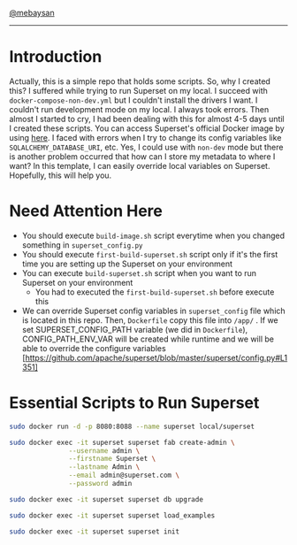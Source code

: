 [@mebaysan](https://github.com/mebaysan/)

---

# Introduction

Actually, this is a simple repo that holds some scripts. So, why I created this? I suffered while trying to run Superset on my local. I succeed with `docker-compose-non-dev.yml` but I couldn't install the drivers I want. I couldn't run development mode on my local. I always took errors. Then almost I started to cry, I had been dealing with this for almost 4-5 days until I created these scripts. You can access Superset's official Docker image by using [here](https://hub.docker.com/r/apache/superset). I faced with errors when I try to change its config variables like `SQLALCHEMY_DATABASE_URI`, etc. Yes, I could use with `non-dev` mode but there is another problem occurred that how can I store my metadata to where I want? In this template, I can easily override local variables on Superset. Hopefully, this will help you.

# Need Attention Here

- You should execute `build-image.sh` script everytime when you changed something in `superset_config.py`
- You should execute `first-build-superset.sh` script only if it's the first time you are setting up the Superset on your environment
- You can execute `build-superset.sh` script when you want to run Superset on your environment
  - You had to executed the `first-build-superset.sh` before execute this
- We can override Superset config variables in `superset_config` file which is located in this repo. Then, `Dockerfile` copy this file into `/app/` . If we set SUPERSET_CONFIG_PATH variable (we did in `Dockerfile`), CONFIG_PATH_ENV_VAR will be created while runtime and we will be able to override the configure variables [https://github.com/apache/superset/blob/master/superset/config.py#L1351]

# Essential Scripts to Run Superset

```bash
sudo docker run -d -p 8080:8088 --name superset local/superset
```

 
```bash
sudo docker exec -it superset superset fab create-admin \
               --username admin \
               --firstname Superset \
               --lastname Admin \
               --email admin@superset.com \
               --password admin
```

```bash
sudo docker exec -it superset superset db upgrade
```


```bash
sudo docker exec -it superset superset load_examples
```


```bash
sudo docker exec -it superset superset init
```


